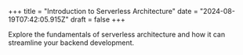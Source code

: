 +++
title = "Introduction to Serverless Architecture"
date = "2024-08-19T07:42:05.915Z"
draft = false
+++

  Explore the fundamentals of serverless architecture and how it can streamline your backend development.
        